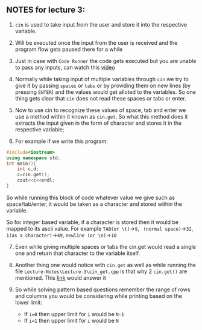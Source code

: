 ## NOTES for lecture 3:

1. `cin` is used to take input from the user and store it into the respective variable.
2. Will be executed once the input from the user is received and the program flow gets paused there for a while

3. Just in case with `Code Runner` the code gets executed but you are unable to pass any inputs, can watch this [video](https://www.youtube.com/watch?v=Si8rN5J249M)

4. Normally while taking input of multiple variables through `cin` we try to give it by passing `spaces` or `tabs` or by providing them on new lines (by pressing `ENTER`) and the values would get alloted to the variables. So one thing gets clear that `cin` does not read these spaces or tabs or enter.

5. Now to use cin to recognize these values of space, tab and enter we use a method within it known as `cin.get`. So what this method does it extracts the input given in the form of character and stores it in the respective variable;

6. For example if we write this program:

```cpp
#include<iostream>
using namespace std;
int main(){
    int c,d;
    c=cin.get();
    cout<<c<<endl;
}
```
So while running this block of code whatever value we give such as space/tab/enter, it would be taken as a character and stored within the variable.

So for integer based variable, if a character is stored then it would be mapped to its ascii value. For example `TAB(or \t)`->`9`, ` (normal space)`->`32`, `1(as a character)`->`49`, `newline (or \n)`->`10`

7. Even while giving multiple spaces or tabs the cin.get would read a single one and return that character to the variable itself.

8. Another thing one would notice with `cin.get` as well as while running the file `Lecture-Notes\Lecture-3\cin_get.cpp` is that why 2 `cin.get()` are mentioned. This [link](https://stackoverflow.com/a/3780342) would answer it

9. So while solving pattern based questions remember the range of rows and columns you would be considering while printing based on the lower limit:
    - If `i=0` then upper limit for `i` would be `N-1`
    - If `i=1` then upper limit for `i` would be `N`